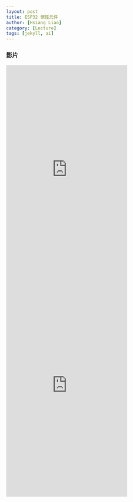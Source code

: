 ```yaml
---
layout: post
title: ESP32 慣性元件
author: [Hsiang Liao]
category: [Lecture]
tags: [jekyll, ai]
---
```


### 影片
<iframe width="329" height="586" src="https://www.youtube.com/embed/EooANsZqT-Y" title="2023年5月25日" frameborder="0" allow="accelerometer; autoplay; clipboard-write; encrypted-media; gyroscope; picture-in-picture; web-share" allowfullscreen></iframe>

<iframe width="329" height="586" src="https://www.youtube.com/embed/S2T8fYQCk-Y" title="2023年5月25日" frameborder="0" allow="accelerometer; autoplay; clipboard-write; encrypted-media; gyroscope; picture-in-picture; web-share" allowfullscreen></iframe>
